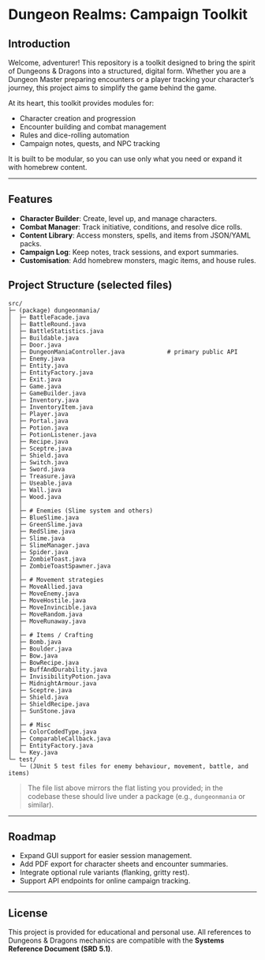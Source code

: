 # Dungeon Realms: Campaign Toolkit

## Introduction
Welcome, adventurer! This repository is a toolkit designed to bring the spirit of Dungeons & Dragons into a structured, digital form. Whether you are a Dungeon Master preparing encounters or a player tracking your character’s journey, this project aims to simplify the game behind the game.  

At its heart, this toolkit provides modules for:  
- Character creation and progression  
- Encounter building and combat management  
- Rules and dice-rolling automation  
- Campaign notes, quests, and NPC tracking  

It is built to be modular, so you can use only what you need or expand it with homebrew content.  

---

## Features
- **Character Builder**: Create, level up, and manage characters.  
- **Combat Manager**: Track initiative, conditions, and resolve dice rolls.  
- **Content Library**: Access monsters, spells, and items from JSON/YAML packs.  
- **Campaign Log**: Keep notes, track sessions, and export summaries.  
- **Customisation**: Add homebrew monsters, magic items, and house rules.  

## Project Structure (selected files)

```
src/
├─ (package) dungeonmania/
│  ├─ BattleFacade.java
│  ├─ BattleRound.java
│  ├─ BattleStatistics.java
│  ├─ Buildable.java
│  ├─ Door.java
│  ├─ DungeonManiaController.java            # primary public API
│  ├─ Enemy.java
│  ├─ Entity.java
│  ├─ EntityFactory.java
│  ├─ Exit.java
│  ├─ Game.java
│  ├─ GameBuilder.java
│  ├─ Inventory.java
│  ├─ InventoryItem.java
│  ├─ Player.java
│  ├─ Portal.java
│  ├─ Potion.java
│  ├─ PotionListener.java
│  ├─ Recipe.java
│  ├─ Sceptre.java
│  ├─ Shield.java
│  ├─ Switch.java
│  ├─ Sword.java
│  ├─ Treasure.java
│  ├─ Useable.java
│  ├─ Wall.java
│  ├─ Wood.java
│  │
│  ├─ # Enemies (Slime system and others)
│  ├─ BlueSlime.java
│  ├─ GreenSlime.java
│  ├─ RedSlime.java
│  ├─ Slime.java
│  ├─ SlimeManager.java
│  ├─ Spider.java
│  ├─ ZombieToast.java
│  ├─ ZombieToastSpawner.java
│  │
│  ├─ # Movement strategies
│  ├─ MoveAllied.java
│  ├─ MoveEnemy.java
│  ├─ MoveHostile.java
│  ├─ MoveInvincible.java
│  ├─ MoveRandom.java
│  ├─ MoveRunaway.java
│  │
│  ├─ # Items / Crafting
│  ├─ Bomb.java
│  ├─ Boulder.java
│  ├─ Bow.java
│  ├─ BowRecipe.java
│  ├─ BuffAndDurability.java
│  ├─ InvisibilityPotion.java
│  ├─ MidnightArmour.java
│  ├─ Sceptre.java
│  ├─ Shield.java
│  ├─ ShieldRecipe.java
│  ├─ SunStone.java
│  │
│  ├─ # Misc
│  ├─ ColorCodedType.java
│  ├─ ComparableCallback.java
│  ├─ EntityFactory.java
│  └─ Key.java
└─ test/
   └─ (JUnit 5 test files for enemy behaviour, movement, battle, and items)
```

> The file list above mirrors the flat listing you provided; in the codebase these should live under a package (e.g., `dungeonmania` or similar).

---

## Roadmap
- Expand GUI support for easier session management.  
- Add PDF export for character sheets and encounter summaries.  
- Integrate optional rule variants (flanking, gritty rest).  
- Support API endpoints for online campaign tracking.  

---

## License
This project is provided for educational and personal use. All references to Dungeons & Dragons mechanics are compatible with the **Systems Reference Document (SRD 5.1)**.  
